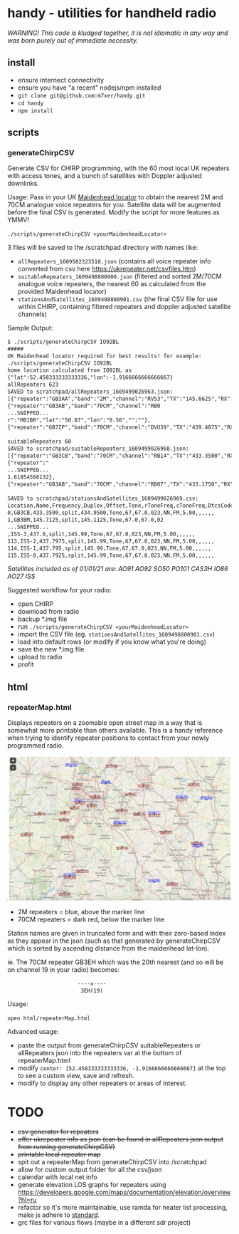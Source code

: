# handy - utilities for handheld radio

_WARNING! This code is kludged together, it is not idiomatic in any way and was born purely out of immediate necessity._

## install

- ensure internect connectivity
- ensure you have "a recent" nodejs/npm installed
- `git clone git@github.com:m7xer/handy.git`
- `cd handy`
- `npm install`


## scripts

### generateChirpCSV

Generate CSV for CHIRP programming, with the 60 most local UK repeaters with access tones, and a bunch of satellites with Doppler adjusted downlinks.

Usage:
Pass in your UK [Maidenhead locator](https://www.levinecentral.com/ham/grid_square.php) to obtain the nearest 2M and 70CM analogue voice repeaters for you. Satellite data will be augmented before the final CSV is generated. Modify the script for more features as YMMV!

`
./scripts/generateChirpCSV <yourMaidenheadLocator>
`

3 files will be saved to the /scratchpad directory with names like:
- `allRepeaters_1609502323518.json` (contains all voice repeater info converted from csv here https://ukrepeater.net/csvfiles.htm)
- `suitableRepeaters_1609498800900.json` (filtered and sorted 2M/70CM analogue voice repeaters, the nearest 60 as calculated from the provided Maidenhead locator)
- `stationsAndSatellites_1609498800901.csv` (the final CSV file for use within CHIRP, containing filtered repeaters and doppler adjusted satellite channels)

Sample Output:
```
$ ./scripts/generateChirpCSV IO92BL
#####
UK Maidenhead locator required for best results! for example:
./scripts/generateChirpCSV IO92BL
home location calculated from IO92BL as {"lat":52.458333333333336,"lon":-1.9166666666666667}
allRepeaters 623
SAVED to scratchpad/allRepeaters_1609499026963.json:
[{"repeater":"GB3AA","band":"2M","channel":"RV53","TX":"145.6625","RX":"145.0625","mode":"AV","QTHR":"IO81RO","where":"BRISTOL","region":"SW","code":"94.8","keeper":"G4CJZ","lat":"51.59","lon":"-2.54","":""},{"repeater":"GB3AB","band":"70CM","channel":"RB0
...SNIPPED...
r":"M0JBR","lat":"50.87","lon":"0.56","":""},{"repeater":"GB7ZP","band":"70CM","channel":"DVU39","TX":"439.4875","RX":"430.4875","mode":"DSTAR","QTHR":"JO01GQ","where":"CHELMSFORD","region":"SE","code":"","keeper":"G6JYB","lat":"51.71","lon":"0.50","":""}]

suitableRepeaters 60
SAVED to scratchpad/suitableRepeaters_1609499026968.json:
[{"repeater":"GB3CB","band":"70CM","channel":"RB14","TX":"433.3500","RX":"434.9500","mode":"AV","QTHR":"IO92BL","where":"BIRMINGHAM","region":"MIDL","code":"67","keeper":"G8NDT","lat":"52.46","lon":"-1.89","":"","distance":1816.2539887041903},{"repeater":"
...SNIPPED...
1.61854566132},{"repeater":"GB3AB","band":"70CM","channel":"RB07","TX":"433.1750","RX":"434.7750","mode":"AV","QTHR":"IO93FK","where":"SHEFFIELD","region":"NOR","code":"82.5","keeper":"M0GAV","lat":"53.42","lon":"-1.54","":"","distance":109870.7957133422}]

SAVED to scratchpad/stationsAndSatellites_1609499026969.csv:
Location,Name,Frequency,Duplex,Offset,Tone,rToneFreq,cToneFreq,DtcsCode,DtcsPolarity,Mode,TStep,Skip,Comment,URCALL,RPT1CALL,RPT2CALL,DVCODE
0,GB3CB,433.3500,split,434.9500,Tone,67,67.0,023,NN,FM,5.00,,,,,,
1,GB3BM,145.7125,split,145.1125,Tone,67.0,67.0,02
...SNIPPED...
,ISS-3,437.8,split,145.99,Tone,67,67.0,023,NN,FM,5.00,,,,,,
113,ISS-2,437.7975,split,145.99,Tone,67,67.0,023,NN,FM,5.00,,,,,,
114,ISS-1,437.795,split,145.99,Tone,67,67.0,023,NN,FM,5.00,,,,,,
115,ISS-0,437.7925,split,145.99,Tone,67,67.0,023,NN,FM,5.00,,,,,,
```
_Satellites included as of 01/01/21 are: AO91 AO92 SO50 PO101 CAS3H IO86 AO27 ISS_

Suggested workflow for your radio:
- open CHIRP
- download from radio
- backup *.img file
- run `./scripts/generateChirpCSV <yourMaidenheadLocator>`
- import the CSV file (eg. `stationsAndSatellites_1609498800901.csv`)
- load into default rows (or modify if you know what you're doing)
- save the new *.img file
- upload to radio
- profit

## html

### repeaterMap.html

Displays repeaters on a zoomable open street map in a way that is somewhat more printable than others available. This is a handy reference when trying to identify repeater positions to contact from your newly programmed radio.

<!-- ![alt text](/img/repeaterMapSample.png?raw=true) -->
![alt text](https://github.com/m7xer/handy/blob/main/img/repeaterMapSample.png?raw=true)
- 2M repeaters = blue, above the marker line
- 70CM repeaters = dark red, below the marker line

Station names are given in truncated form and with their zero-based index as they appear in the json (such as that generated by generateChirpCSV which is sorted by ascending distance from the maidenhead lat-lon).

ie. The 70CM repeater GB3EH which was the 20th nearest (and so will be on channel 19 in your radio) becomes:
```
                      ----x----
                       3EH(19)
```

Usage:

`
open html/repeaterMap.html  
`

Advanced usage:
- paste the output from generateChirpCSV suitableRepeaters or allRepeaters json into the repeaters var at the bottom of repeaterMap.html
- modify `center: [52.458333333333336, -1.9166666666666667]` at the top to see a custom view, save and refresh.
- modify to display any other repeaters or areas of interest.

# TODO

- ~~csv generator for repeaters~~
- ~~offer ukrepeater info as json (can be found in allRepeaters json output from running generateChirpCSV)~~
- ~~printable local repeater map~~
- spit out a repeaterMap from generateChirpCSV into /scratchpad
- allow for custom output folder for all the csv/json
- calendar with local net info
- generate elevation LOS graphs for repeaters using https://developers.google.com/maps/documentation/elevation/overview?hl=ru
- refactor so it's more maintainable, use ramda for neater list processing, make js adhere to [standard](https://www.npmjs.com/package/standard).
- grc files for various flows (maybe in a different sdr project)
